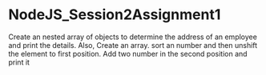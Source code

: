 # NodeJS_Session2Assignment1
Create an nested array of objects to determine the address of an employee and print the details. Also, Create an array. sort an number and then unshift the element to first position. Add two number in the second position and print it 
